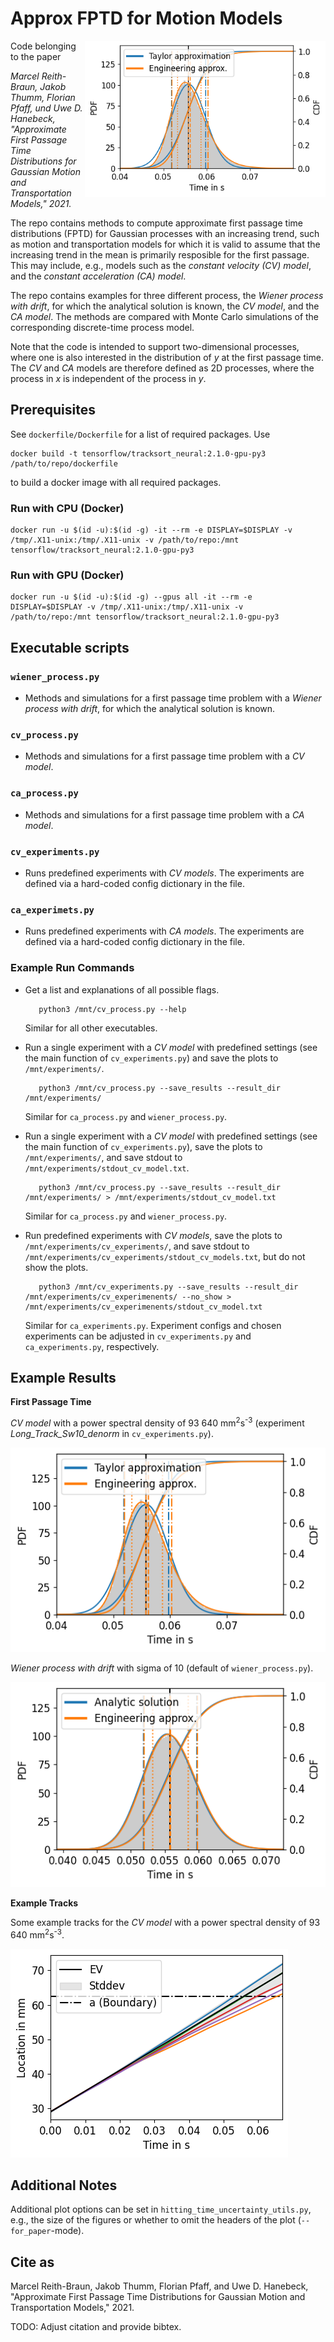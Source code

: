 # Approx FPTD for Motion Models

<img align="right" height="250" src="https://github.com/KIT-ISAS/Approx_FPTD_for_Motion_Models/blob/master/experiments/for_paper/Long_Track_Sw10_denorm/long_track_sw10_denorm_fptd.png">

Code belonging to the paper

*Marcel Reith-Braun, Jakob Thumm, Florian Pfaff, und Uwe D. Hanebeck, "Approximate First Passage Time Distributions for Gaussian Motion and Transportation Models," 2021.*

The repo contains methods to compute approximate first passage time distributions (FPTD) for Gaussian processes with an increasing trend, such as motion and transportation models for which it is valid to assume that the increasing trend in the mean is primarily resposible for the first passage. This may include, e.g., models such as the *constant velocity (CV) model*, and the *constant acceleration (CA) model*.

The repo contains examples for three different process, the *Wiener process with drift*, for which the analytical solution is known, the *CV model*, and the *CA model*. The methods are compared with Monte Carlo simulations of the corresponding discrete-time process model.

Note that the code is intended to support two-dimensional processes, where one is also interested in the distribution of *y* at the first passage time. The *CV* and *CA* models are therefore defined as 2D processes, where the process in *x* is independent of the process in *y*.

## Prerequisites

See `dockerfile/Dockerfile` for a list of required packages. Use

  ```shell script
docker build -t tensorflow/tracksort_neural:2.1.0-gpu-py3 /path/to/repo/dockerfile
  ```

to build a docker image with all required packages.

### Run with CPU (Docker)

  ```shell script
docker run -u $(id -u):$(id -g) -it --rm -e DISPLAY=$DISPLAY -v /tmp/.X11-unix:/tmp/.X11-unix -v /path/to/repo:/mnt tensorflow/tracksort_neural:2.1.0-gpu-py3
  ```

### Run with GPU (Docker)

  ```shell script
docker run -u $(id -u):$(id -g) --gpus all -it --rm -e DISPLAY=$DISPLAY -v /tmp/.X11-unix:/tmp/.X11-unix -v /path/to/repo:/mnt tensorflow/tracksort_neural:2.1.0-gpu-py3
  ```

## Executable scripts 

### `wiener_process.py`

- Methods and simulations for a first passage time problem with a *Wiener process with drift*, for which the analytical solution is known.
### `cv_process.py`

- Methods and simulations for a first passage time problem with a *CV model*.

### `ca_process.py`

- Methods and simulations for a first passage time problem with a *CA model*.

### `cv_experiments.py`

- Runs predefined experiments with *CV models*. The experiments are defined via a hard-coded config dictionary in the file.

### `ca_experimets.py`

- Runs predefined experiments with *CA models*. The experiments are defined via a hard-coded config dictionary in the file.


### Example Run Commands ###

- Get a list and explanations of all possible flags.


  ```shell script
	 python3 /mnt/cv_process.py --help
  ```
  Similar for all other executables.
  
- Run a single experiment with a *CV model* with predefined settings (see the main function of `cv_experiments.py`) and save the plots to `/mnt/experiments/`.

  ```shell script
	 python3 /mnt/cv_process.py --save_results --result_dir /mnt/experiments/
  ```
  Similar for `ca_process.py` and `wiener_process.py`.
  
- Run a single experiment with a *CV model* with predefined settings (see the main function of `cv_experiments.py`), save the plots to `/mnt/experiments/`, and save stdout to `/mnt/experiments/stdout_cv_model.txt`.

  ```shell script
	 python3 /mnt/cv_process.py --save_results --result_dir /mnt/experiments/ > /mnt/experiments/stdout_cv_model.txt
  ```
  Similar for `ca_process.py` and `wiener_process.py`.
  
- Run predefined experiments with *CV models*, save the plots to `/mnt/experiments/cv_experiments/`, and save stdout to `/mnt/experiments/cv_experiments/stdout_cv_models.txt`, but do not show the plots.

  ```shell script
	 python3 /mnt/cv_experiments.py --save_results --result_dir /mnt/experiments/cv_experimenents/ --no_show > /mnt/experiments/cv_experimenents/stdout_cv_model.txt
  ```
  
  Similar for `ca_experiments.py`. Experiment configs and chosen experiments can be adjusted in `cv_experiments.py` and `ca_experiments.py`, respectively.
  
## Example Results

**First Passage Time**

*CV model* with a power spectral density of 93 640 mm<sup>2</sup>s<sup>-3</sup> (experiment *Long_Track_Sw10_denorm* in `cv_experiments.py`).
 
![alt text](https://github.com/KIT-ISAS/Approx_FPTD_for_Motion_Models/blob/master/experiments/for_paper/Long_Track_Sw10_denorm/long_track_sw10_denorm_fptd.png)

*Wiener process with drift* with sigma of 10 (default of `wiener_process.py`).

![alt text](https://github.com/KIT-ISAS/Approx_FPTD_for_Motion_Models/blob/master/experiments/for_paper/Wiener_process_Sigma_10/wiener_process_sigma_10_fptd.png)

**Example Tracks**

Some example tracks for the *CV model* with a power spectral density of 93 640 mm<sup>2</sup>s<sup>-3</sup>.

![alt text](https://github.com/KIT-ISAS/Approx_FPTD_for_Motion_Models/blob/master/experiments/for_paper/Long_Track_Sw10_denorm/long_track_sw10_denorm_mean_and_stddev_over_time.png)

## Additional Notes

Additional plot options can be set in `hitting_time_uncertainty_utils.py`, e.g., the size of the figures or whether to omit the headers of the plot (`--for_paper`-mode). 

## Cite as

Marcel Reith-Braun, Jakob Thumm, Florian Pfaff, and Uwe D. Hanebeck, "Approximate First Passage Time Distributions for Gaussian Motion and Transportation Models," 2021.

TODO: Adjust citation and provide bibtex.

